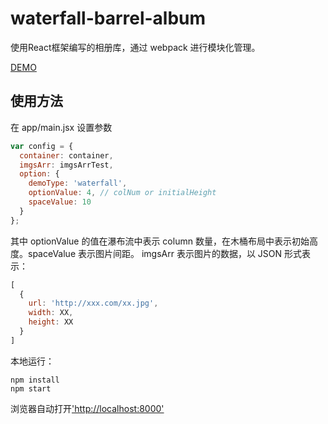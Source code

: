 # waterfall-barrel-album

使用React框架编写的相册库，通过 webpack 进行模块化管理。

[DEMO](https://kimi013.github.io/waterfall-barrel-album/)

## 使用方法

在 app/main.jsx 设置参数
```js
var config = {
  container: container,
  imgsArr: imgsArrTest,
  option: {
    demoType: 'waterfall',
    optionValue: 4, // colNum or initialHeight
    spaceValue: 10
  }
};
```

其中 optionValue 的值在瀑布流中表示 column 数量，在木桶布局中表示初始高度。spaceValue 表示图片间距。
imgsArr 表示图片的数据，以 JSON 形式表示：
```js
[
  {
    url: 'http://xxx.com/xx.jpg',
    width: XX,
    height: XX
  }
]
```

本地运行：
```
npm install
npm start
```
浏览器自动打开['http://localhost:8000'](http://localhost:8000)

